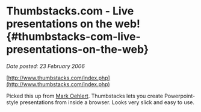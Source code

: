 # Thumbstacks.com - Live presentations on the web! {#thumbstacks-com-live-presentations-on-the-web}

_Date posted: 23 February 2006_

[http://www.thumbstacks.com/index.php](http://www.thumbstacks.com/index.php)

Picked this up from [Mark Oehlert](http://blogoehlert.typepad.com/eclippings/2006/02/thumbstacks_new.html). Thumbstacks lets you create Powerpoint-style presentations from inside a browser. Looks very slick and easy to use.